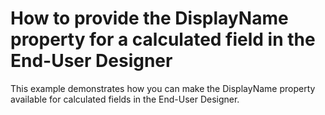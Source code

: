 # How to provide the DisplayName property for a calculated field in the End-User Designer


<p>This example demonstrates how you can make the DisplayName property available for calculated fields in the End-User Designer.</p>

<br/>


